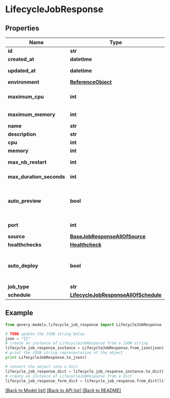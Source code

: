# LifecycleJobResponse


## Properties
Name | Type | Description | Notes
------------ | ------------- | ------------- | -------------
**id** | **str** |  | [readonly] 
**created_at** | **datetime** |  | [readonly] 
**updated_at** | **datetime** |  | [optional] [readonly] 
**environment** | [**ReferenceObject**](ReferenceObject.md) |  | 
**maximum_cpu** | **int** | Maximum cpu that can be allocated to the job based on organization cluster configuration. unit is millicores (m). 1000m &#x3D; 1 cpu | 
**maximum_memory** | **int** | Maximum memory that can be allocated to the job based on organization cluster configuration. unit is MB. 1024 MB &#x3D; 1GB | 
**name** | **str** | name is case insensitive | 
**description** | **str** |  | [optional] 
**cpu** | **int** | unit is millicores (m). 1000m &#x3D; 1 cpu | 
**memory** | **int** | unit is MB. 1024 MB &#x3D; 1GB | 
**max_nb_restart** | **int** | Maximum number of restart allowed before the job is considered as failed 0 means that no restart/crash of the job is allowed  | [optional] 
**max_duration_seconds** | **int** | Maximum number of seconds allowed for the job to run before killing it and mark it as failed  | [optional] 
**auto_preview** | **bool** | Indicates if the &#39;environment preview option&#39; is enabled for this container.   If enabled, a preview environment will be automatically cloned when &#x60;/preview&#x60; endpoint is called.   If not specified, it takes the value of the &#x60;auto_preview&#x60; property from the associated environment.  | 
**port** | **int** | Port where to run readiness and liveliness probes checks. The port will not be exposed externally | [optional] 
**source** | [**BaseJobResponseAllOfSource**](BaseJobResponseAllOfSource.md) |  | 
**healthchecks** | [**Healthcheck**](Healthcheck.md) |  | 
**auto_deploy** | **bool** | Specify if the job will be automatically updated after receiving a new image tag or a new commit according to the source type.  The new image tag shall be communicated via the \&quot;Auto Deploy job\&quot; endpoint https://api-doc.qovery.com/#tag/Jobs/operation/autoDeployJobEnvironments  | [optional] 
**job_type** | **str** |  | 
**schedule** | [**LifecycleJobResponseAllOfSchedule**](LifecycleJobResponseAllOfSchedule.md) |  | 

## Example

```python
from qovery.models.lifecycle_job_response import LifecycleJobResponse

# TODO update the JSON string below
json = "{}"
# create an instance of LifecycleJobResponse from a JSON string
lifecycle_job_response_instance = LifecycleJobResponse.from_json(json)
# print the JSON string representation of the object
print LifecycleJobResponse.to_json()

# convert the object into a dict
lifecycle_job_response_dict = lifecycle_job_response_instance.to_dict()
# create an instance of LifecycleJobResponse from a dict
lifecycle_job_response_form_dict = lifecycle_job_response.from_dict(lifecycle_job_response_dict)
```
[[Back to Model list]](../README.md#documentation-for-models) [[Back to API list]](../README.md#documentation-for-api-endpoints) [[Back to README]](../README.md)


